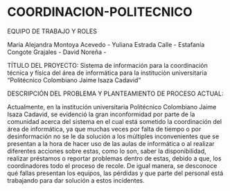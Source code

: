 # COORDINACION-POLITECNICO

EQUIPO DE TRABAJO Y ROLES

Maria Alejandra Montoya Acevedo -
Yuliana Estrada Calle -
Estafanía Congote Grajales -
David Noreña -


TÍTULO DEL PROYECTO: Sistema de información para la coordinación técnica y física del área de informática para la instituciòn universitaria “Politécnico Colombiano Jaime Isaza Cadavid”
 
DESCRIPCIÓN DEL PROBLEMA Y PLANTEAMIENTO DE PROCESO ACTUAL:

Actualmente, en la institución universitaria Politécnico Colombiano Jaime Isaza Cadavid, se evidenció la gran inconformidad por parte de la comunidad acerca del sistema en el cual está sometido la coordinación del área de informática, ya que muchas veces por falta de tiempo o por desinformación no se le da solución a los múltiples inconvenientes que se presentan a la hora de hacer uso  de las aulas de informática o al realizar diferentes acciones sobre estas, como lo son, saber la disponibilidad, realizar préstamos o reportar problemas dentro de estas, debido a que, los coordinadores todo el proceso de recole. De igual manera, se desconoce qué fallas presentan los equipos, las pérdidas y que parte del personal está trabajando para dar solución a estos incidentes. 



